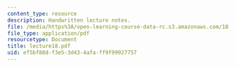 ```yaml
---
content_type: resource
description: Handwritten lecture notes.
file: /media/https%3A/open-learning-course-data-rc.s3.amazonaws.com/18-704-seminar-in-algebra-and-number-theory-rational-points-on-elliptic-curves-fall-2004/ef5bf88df3e53d434afaff9f99927757_lecture18.pdf
file_type: application/pdf
resourcetype: Document
title: lecture18.pdf
uid: ef5bf88d-f3e5-3d43-4afa-ff9f99927757
---
```

